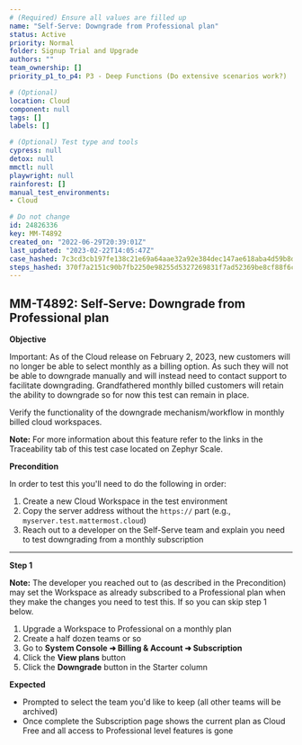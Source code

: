 ```yaml
---
# (Required) Ensure all values are filled up
name: "Self-Serve: Downgrade from Professional plan"
status: Active
priority: Normal
folder: Signup Trial and Upgrade
authors: ""
team_ownership: []
priority_p1_to_p4: P3 - Deep Functions (Do extensive scenarios work?)

# (Optional)
location: Cloud
component: null
tags: []
labels: []

# (Optional) Test type and tools
cypress: null
detox: null
mmctl: null
playwright: null
rainforest: []
manual_test_environments: 
- Cloud

# Do not change
id: 24826336
key: MM-T4892
created_on: "2022-06-29T20:39:01Z"
last_updated: "2023-02-22T14:05:47Z"
case_hashed: 7c3cd3cb197fe138c21e69a64aae32a92e384dec147ae618aba4d59b8d7cd083eeb7f04edb63ce98763cd1843240298d
steps_hashed: 370f7a2151c90b7fb2250e98255d5327269831f7ad52369be8cf88f6cf9af1bdc767c00924436a4b2e53665628dd5e0f
---
```


<!-- (Auto-generated) Based on frontmatter's "key" and "name" -->

## MM-T4892: Self-Serve: Downgrade from Professional plan

**Objective**

Important: As of the Cloud release on February 2, 2023, new customers will no longer be able to select monthly as a billing option. As such they will not be able to downgrade manually and will instead need to contact support to facilitate downgrading. Grandfathered monthly billed customers will retain the ability to downgrade so for now this test can remain in place.

Verify the functionality of the downgrade mechanism/workflow in monthly billed cloud workspaces.

**Note:** For more information about this feature refer to the links in the Traceability tab of this test case located on Zephyr Scale.

**Precondition**

In order to test this you'll need to do the following in order:

1. Create a new Cloud Workspace in the test environment
2. Copy the server address without the `https://` part (e.g., `myserver.test.mattermost.cloud`)
3. Reach out to a developer on the Self-Serve team and explain you need to test downgrading from a monthly subscription

---

**Step 1**

**Note:** The developer you reached out to (as described in the Precondition) may set the Workspace as already subscribed to a Professional plan when they make the changes you need to test this. If so you can skip step 1 below.

1. Upgrade a Workspace to Professional on a monthly plan
2. Create a half dozen teams or so
3. Go to **System Console ➜ Billing & Account ➜ Subscription**
4. Click the **View plans** button
5. Click the **Downgrade** button in the Starter column

**Expected**

- Prompted to select the team you'd like to keep (all other teams will be archived)
- Once complete the Subscription page shows the current plan as Cloud Free and all access to Professional level features is gone
